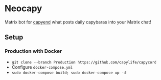 # Neocapy
Matrix bot for [capyend](https://github.com/capylife/capyend) what posts daily capybaras into your Matrix chat!

## Setup
### Production with Docker
- `git clone --branch Production https://github.com/capylife/capycord`
- Configure `docker-compose.yml`
- `sudo docker-compose build; sudo docker-compose up -d`
